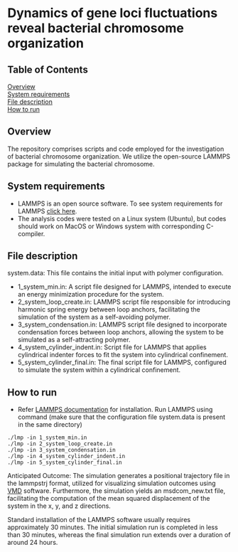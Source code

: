 # Dynamics of gene loci fluctuations reveal bacterial chromosome organization

## Table of Contents  
[Overview](#overview)  
[System requirements](#system-requirements)  
[File description](#file-description)  
[How to run](#how-to-run)  

## Overview
The repository comprises scripts and code employed for the investigation of bacterial chromosome organization. We utilize the open-source LAMMPS package for simulating the bacterial chromosome.

## System requirements
- LAMMPS is an open source software. To see system requirements for LAMMPS [click here](https://docs.lammps.org/Install.html).
- The analysis codes were tested on a Linux system (Ubuntu), but codes should work on MacOS or Windows system with corresponding C-compiler.


## File description
system.data: This file contains the initial input with polymer configuration.
- 1_system_min.in: A script file designed for LAMMPS, intended to execute an energy minimization procedure for the system.
- 2_system_loop_create.in: LAMMPS script file responsible for introducing harmonic spring energy between loop anchors, facilitating the simulation of the system as a self-avoiding polymer.
- 3_system_condensation.in: LAMMPS script file designed to incorporate condensation forces between loop anchors, allowing the system to be simulated as a self-attracting polymer.
- 4_system_cylinder_indent.in: Script file for LAMMPS that applies cylindrical indenter forces to fit the system into cylindrical confinement.
- 5_system_cylinder_final.in: The final script file for LAMMPS, configured to simulate the system within a cylindrical confinement.


## How to run
- Refer [LAMMPS documentation](https://docs.lammps.org/Install.html) for installation. Run LAMMPS using command (make sure that the configuration file system.data is present in the same directory)
```
./lmp -in 1_system_min.in
./lmp -in 2_system_loop_create.in
./lmp -in 3_system_condensation.in
./lmp -in 4_system_cylinder_indent.in
./lmp -in 5_system_cylinder_final.in
```

Anticipated Outcome: The simulation generates a positional trajectory file in the lammpstrj format, utilized for visualizing simulation outcomes using [VMD](https://www.ks.uiuc.edu/Research/vmd/)  software. Furthermore, the simulation yields an msdcom_new.txt file, facilitating the computation of the mean squared displacement of the system in the x, y, and z directions.


Standard installation of the LAMMPS software usually requires approximately 30 minutes. The initial simulation run is completed in less than 30 minutes, whereas the final simulation run extends over a duration of around 24 hours.
